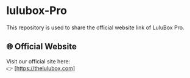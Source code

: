 # lulubox-Pro
This repository is used to share the official website link of LuluBox Pro.

## 🌐 Official Website

Visit our official site here:  
👉 [https://thelulubox.com]
